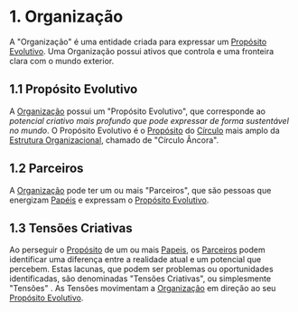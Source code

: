 # 1. <span id="organizacao">Organização</span>

A "Organização" é uma entidade criada para expressar um [Propósito Evolutivo][proposito-evolutivo]. Uma Organização possui ativos que controla e uma fronteira clara com o mundo exterior.

## 1.1 <span id="proposito-evolutivo">Propósito Evolutivo</span>

A [Organização][organizacao] possui um "Propósito Evolutivo", que corresponde ao _potencial criativo mais profundo que pode expressar de forma sustentável no mundo_. O Propósito Evolutivo é o [Propósito][papeis] do [Círculo][circulos] mais amplo da [Estrutura Organizacional][estrutura-organizacional], chamado de "Círculo Âncora".  

## 1.2 <span id="parceiros">Parceiros</span>

A [Organização][organizacao] pode ter um ou mais "Parceiros", que são pessoas que energizam [Papéis][papeis] e expressam o [Propósito Evolutivo][proposito-evolutivo].

## 1.3 <span id="tensoes">Tensões Criativas</span>

Ao perseguir o [Propósito][papeis] de um ou mais [Papeis][papeis], os [Parceiros](organizacao.md#parceiros) podem identificar uma diferença entre a realidade atual e um potencial que percebem. Estas lacunas, que podem ser problemas ou oportunidades identificadas, são denominadas "Tensões Criativas", ou simplesmente "Tensões" . As Tensões movimentam a [Organização][organizacao] em direção ao seu [Propósito Evolutivo][proposito-evolutivo].

[organizacao]: #organizacao
[papeis]: estrutura-organizacional.md#papeis
[proposito-evolutivo]: organizacao.md#proposito-evolutivo
[estrutura-organizacional]: estrutura-organizacional.md
[circulos]: estrutura-organizacional.md#circulos
